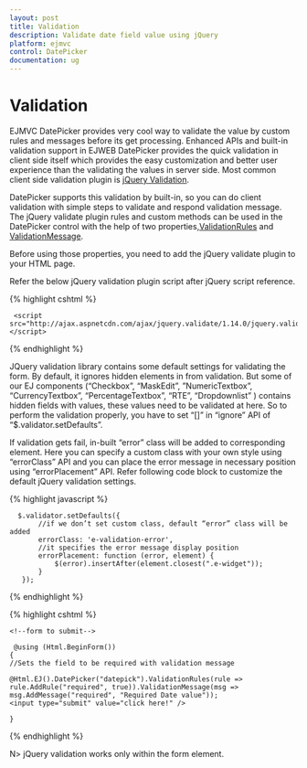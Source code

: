 ```yaml
---
layout: post
title: Validation
description: Validate date field value using jQuery
platform: ejmvc
control: DatePicker
documentation: ug
---
```

# Validation

EJMVC DatePicker provides very cool way to validate the value by custom rules and messages before its get processing. Enhanced APIs and built-in validation support in EJWEB DatePicker provides the quick validation in client side itself which provides the easy customization and better user experience than the validating the values in  server side. Most common client side validation plugin is [jQuery Validation](http://ajax.aspnetcdn.com/ajax/jquery.validate/1.14.0/jquery.validate.min.js). 

DatePicker supports this validation by built-in, so you can do client validation with simple steps to validate and respond validation message. The jQuery validate plugin rules and custom methods can be used in the DatePicker control with the help of two properties,[ValidationRules](http://help.syncfusion.com/js/api/ejdatepicker#members:validationrules) and [ValidationMessage](http://help.syncfusion.com/js/api/ejdatepicker#members:validationmessage). 

Before using those properties, you need to add the jQuery validate plugin to your HTML page.

Refer the below jQuery validation plugin script after jQuery script reference.

{% highlight cshtml %}

     <script src="http://ajax.aspnetcdn.com/ajax/jquery.validate/1.14.0/jquery.validate.min.js"></script>

{% endhighlight %}

JQuery validation library contains some default settings for validating the form. By default, it ignores hidden elements in from validation. But some of our EJ components (“Checkbox”, “MaskEdit”, ”NumericTextbox”, “CurrencyTextbox”, “PercentageTextbox”, “RTE”, “Dropdownlist” ) contains hidden fields with values, these
values need to be validated at here. So to perform the validation properly, you have to set “[]” in “ignore” API of “$.validator.setDefaults”. 

If validation gets fail, in-built “error” class will be added to corresponding element. Here you can specify a custom class with your own style using “errorClass” API and you can place the error message in necessary position using “errorPlacement” API. Refer following code block to customize the default jQuery validation settings.

   {% highlight javascript %}
       
      $.validator.setDefaults({
           //if we don’t set custom class, default “error” class will be added
           errorClass: 'e-validation-error',
           //it specifies the error message display position
           errorPlacement: function (error, element) {
               $(error).insertAfter(element.closest(".e-widget"));
           }
       });

   {% endhighlight %}




{% highlight cshtml %}

    <!--form to submit-->

     @using (Html.BeginForm())
    {
    //Sets the field to be required with validation message
    
    @Html.EJ().DatePicker("datepick").ValidationRules(rule => rule.AddRule("required", true)).ValidationMessage(msg => msg.AddMessage("required", "Required Date value"));
    <input type="submit" value="click here!" />
    
    } 


{% endhighlight %}

N>  jQuery validation works only within the form element.
